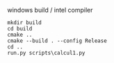 windows build / intel compiler

```
mkdir build
cd build
cmake ..
cmake --build . --config Release
cd ..
run.py scripts\calcul1.py
```